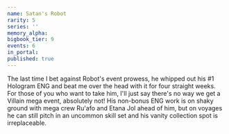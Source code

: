 ```yaml
---
name: Satan's Robot
rarity: 5
series: ''
memory_alpha:
bigbook_tier: 9
events: 6
in_portal:
published: true
---
```


The last time I bet against Robot's event prowess, he whipped out his #1 Hologram ENG and beat me over the head with it for four straight weeks. For those of you who want to take him, I'll just say there's no way we get a Villain mega event, absolutely not! His non-bonus ENG work is on shaky ground with mega crew Ru'afo and Etana Jol ahead of him, but on voyages he can still pitch in an uncommon skill set and his vanity collection spot is irreplaceable.
